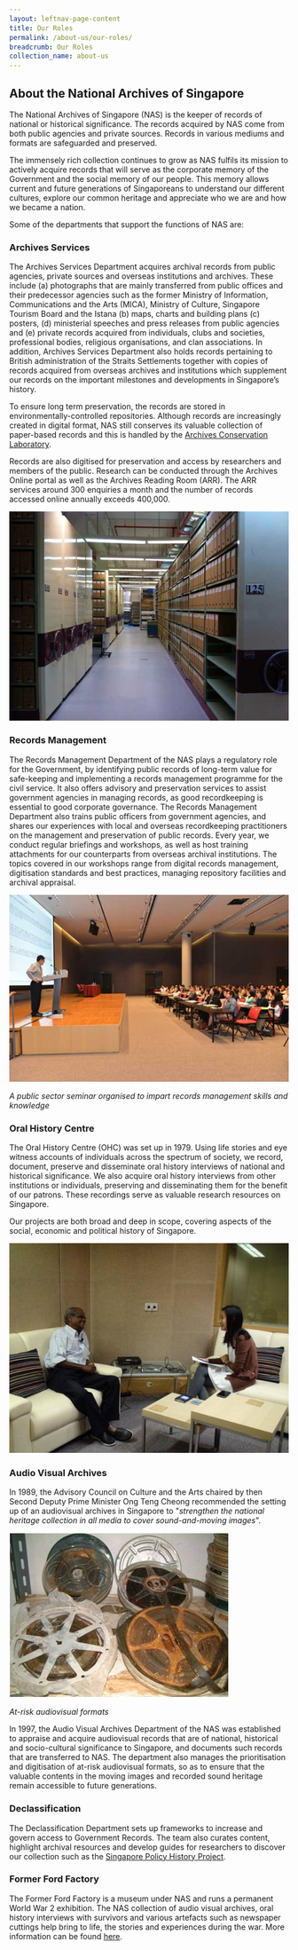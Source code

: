 ```yaml
---
layout: leftnav-page-content
title: Our Roles
permalink: /about-us/our-roles/
breadcrumb: Our Roles
collection_name: about-us
---
```


## About the National Archives of Singapore
The National Archives of Singapore (NAS) is the keeper of records of national or historical significance. The records acquired by NAS come from both public agencies and private sources. Records in various mediums and formats are safeguarded and preserved. 

The immensely rich collection continues to grow as NAS fulfils its mission to actively acquire records that will serve as the corporate memory of the Government and the social memory of our people. This memory allows current and future generations of Singaporeans to understand our different cultures, explore our common heritage and appreciate who we are and how we became a nation.  

Some of the departments that support the functions of NAS are: 

### Archives Services 
The Archives Services Department acquires archival records from public agencies, private sources and overseas institutions and archives. These include (a) photographs that are mainly transferred from public offices and their predecessor agencies such as the former Ministry of Information, Communications and the Arts (MICA), Ministry of Culture, Singapore Tourism Board and the Istana (b) maps, charts and building plans (c) posters, (d) ministerial speeches and press releases from public agencies and (e) private records acquired from individuals, clubs and societies, professional bodies, religious organisations, and clan associations. In addition, Archives Services Department also holds records pertaining to British administration of the Straits Settlements together with copies of records acquired from overseas archives and institutions which supplement our records on the important milestones and developments in Singapore’s history. 

To ensure long term preservation, the records are stored in environmentally-controlled repositories. Although records are increasingly created in digital format, NAS still conserves its valuable collection of paper-based records and this is handled by the [Archives Conservation Laboratory](/conservation-and-preservation/archives-conservation-laboratory/). 

Records are also digitised for preservation and access by researchers and members of the public. Research can be conducted through the Archives Online portal as well as the Archives Reading Room (ARR). The ARR services around 300 enquiries a month and the number of records accessed online annually exceeds 400,000. 


![Archives Services](../images/movie-1577352062355.jpg) 


### Records Management
The Records Management Department of the NAS plays a regulatory role for the Government, by identifying public records of long-term value for safe-keeping and implementing a records management programme for the civil service. It also offers advisory and preservation services to assist government agencies in managing records, as good recordkeeping is essential to good corporate governance. The Records Management Department also trains public officers from government agencies, and shares our experiences with local and overseas recordkeeping practitioners on the management and preservation of public records. Every year, we conduct regular briefings and workshops, as well as host training attachments for our counterparts from overseas archival institutions. The topics covered in our workshops range from digital records management, digitisation standards and best practices, managing repository facilities and archival appraisal. 

![Records Management Seminar](../images/roles_2.jpg) 

*A public sector seminar organised to impart records management skills and knowledge* 

### Oral History Centre	 
The Oral History Centre (OHC) was set up in 1979. Using life stories and eye witness accounts of individuals across the spectrum of society, we record, document, preserve and disseminate oral history interviews of national and historical significance. We also acquire oral history interviews from other institutions or individuals, preserving and disseminating them for the benefit of our patrons. These recordings serve as valuable research resources on Singapore.

Our projects are both broad and deep in scope, covering aspects of the social, economic and political history of Singapore.

![Oral History Centre](../images/roles_ohc.jpg)


### Audio Visual Archives
In 1989, the Advisory Council on Culture and the Arts chaired by then Second Deputy Prime Minister Ong Teng Cheong recommended the setting up of an audiovisual archives in Singapore to "*strengthen the national heritage collection in all media to cover sound-and-moving images*".	 

![Audio Visual Archives](../images/AV.jpg) 

*At-risk audiovisual formats* 

In 1997, the Audio Visual Archives Department of the NAS was established to appraise and acquire audiovisual records that are of national, historical and socio-cultural significance to Singapore, and documents such records that are transferred to NAS.  The department also manages the prioritisation and digitisation of at-risk audiovisual formats, so as to ensure that the valuable contents in the moving images and recorded sound heritage remain accessible to future generations.  




### Declassification
The Declassification Department sets up frameworks to increase and govern access to Government Records. The team also curates content, highlight archival resources and develop guides for researchers to discover our collection such as the [Singapore Policy History Project](http://www.nas.gov.sg/archivesonline/policy_history/).

 

### Former Ford Factory

The Former Ford Factory is a museum under NAS and runs a permanent World War 2 exhibition. The NAS collection of audio visual archives, oral history interviews with survivors and various artefacts such as newspaper cuttings help bring to life, the stories and experiences during the war. More information can be found [here](https://corporate.nas.gov.sg/former-ford-factory/overview/).

